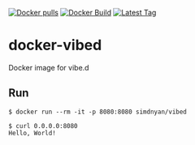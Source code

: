 [![Docker pulls](https://img.shields.io/docker/pulls/simdnyan/vibed.svg)](https://hub.docker.com/r/simdnyan/vibed/)
[![Docker Build](https://img.shields.io/docker/automated/simdnyan/vibed.svg)](https://hub.docker.com/r/simdnyan/vibed/)
[![Latest Tag](https://img.shields.io/github/tag/simdnyan/docker-vibed.svg)](https://hub.docker.com/r/simdnyan/vibed/)

# docker-vibed

Docker image for vibe.d

## Run

```
$ docker run --rm -it -p 8080:8080 simdnyan/vibed
```

```
$ curl 0.0.0.0:8080
Hello, World!
```
